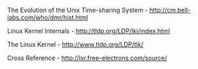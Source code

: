 The Evolution of the Unix Time-sharing System - http://cm.bell-labs.com/who/dmr/hist.html

Linux Kernel Internals - http://tldp.org/LDP/lki/index.html

The Linux Kernel - http://www.tldp.org/LDP/tlk/

Cross Reference - http://lxr.free-electrons.com/source/

